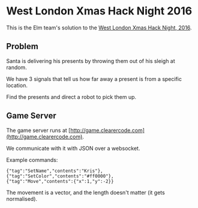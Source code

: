 # West London Xmas Hack Night 2016

This is the Elm team's solution to the [West London Xmas Hack Night, 2016](
https://www.meetup.com/West-London-Hack-Night/events/235596164/).

## Problem
Santa is delivering his presents by throwing them out of his sleigh at random.

We have 3 signals that tell us how far away a present is from a specific location.

Find the presents and direct a robot to pick them up.

## Game Server
The game server runs at [http://game.clearercode.com](http://game.clearercode.com).

We communicate with it with JSON over a websocket.

Example commands:

```
{"tag":"SetName","contents":"Kris"},
{"tag":"SetColor","contents":"#ff0000"},
{"tag":"Move","contents":{"x":1,"y":-2}}
```

The movement is a vector, and the length doesn't matter (it gets normalised).
